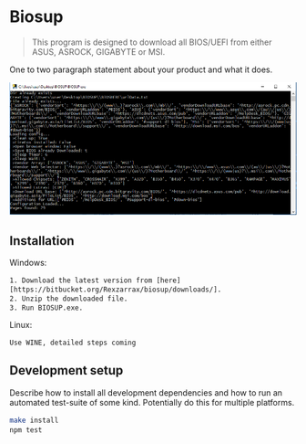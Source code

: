 # Biosup
> This program is designed to download all BIOS/UEFI from either ASUS, ASROCK, GIGABYTE or MSI. 


One to two paragraph statement about your product and what it does.

![](header.png)

## Installation

Windows:

```
1. Download the latest version from [here][https://bitbucket.org/Rexzarrax/biosup/downloads/].
2. Unzip the downloaded file.
3. Run BIOSUP.exe.
```

Linux:
```
Use WINE, detailed steps coming
```

## Development setup

Describe how to install all development dependencies and how to run an automated test-suite of some kind. Potentially do this for multiple platforms.

```sh
make install
npm test
```
